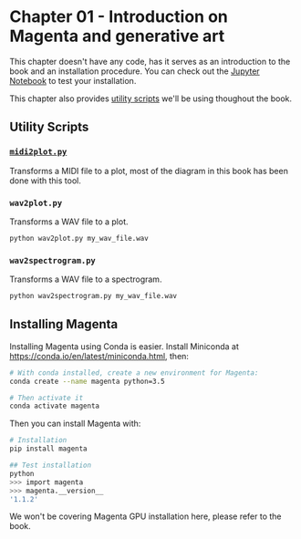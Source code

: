 # Chapter 01 - Introduction on Magenta and generative art

This chapter doesn't have any code, has it serves as an introduction to the book and an installation procedure. You can check out the [Jupyter Notebook](notebook.ipynb) to test your installation.

This chapter also provides [utility scripts](#utility-scripts) we'll be using thoughout the book.

## Utility Scripts

### [`midi2plot.py`](https://github.com/dubreuia/midi2plot)

Transforms a MIDI file to a plot, most of the diagram in this book has been done with this tool.

### `wav2plot.py`

Transforms a WAV file to a plot.

```bash
python wav2plot.py my_wav_file.wav
```

### `wav2spectrogram.py`

Transforms a WAV file to a spectrogram.

```bash
python wav2spectrogram.py my_wav_file.wav
```

## Installing Magenta

Installing Magenta using Conda is easier. Install Miniconda at https://conda.io/en/latest/miniconda.html, then:

```bash
# With conda installed, create a new environment for Magenta:
conda create --name magenta python=3.5

# Then activate it
conda activate magenta
```

Then you can install Magenta with:

```bash
# Installation
pip install magenta

## Test installation
python
>>> import magenta
>>> magenta.__version__
'1.1.2'
```

We won't be covering Magenta GPU installation here, please refer to the book.
